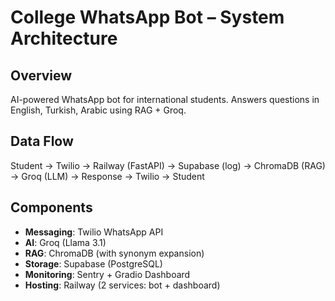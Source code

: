 # College WhatsApp Bot – System Architecture

## Overview
AI-powered WhatsApp bot for international students. Answers questions in English, Turkish, Arabic using RAG + Groq.

## Data Flow
Student → Twilio → Railway (FastAPI) → Supabase (log) → ChromaDB (RAG) → Groq (LLM) → Response → Twilio → Student

## Components
- **Messaging**: Twilio WhatsApp API
- **AI**: Groq (Llama 3.1)
- **RAG**: ChromaDB (with synonym expansion)
- **Storage**: Supabase (PostgreSQL)
- **Monitoring**: Sentry + Gradio Dashboard
- **Hosting**: Railway (2 services: bot + dashboard)